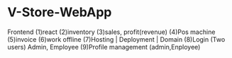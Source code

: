 # V-Store-WebApp
Frontend
(1)react
(2)inventory
(3)sales, profit(revenue)
(4)Pos machine
(5)invoice
(6)work offline
(7)Hosting | Deployment | Domain
(8)Login (Two users) Admin, Employee
(9)Profile management (admin,Enployee)
